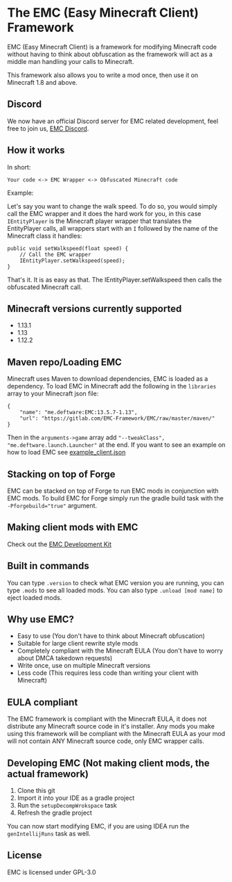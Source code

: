 The EMC (Easy Minecraft Client) Framework
===================

EMC (Easy Minecraft Client) is a framework for modifying Minecraft code without having to think about
obfuscation as the framework will act as a middle man handling your calls to Minecraft.

This framework also allows you to write a mod once, then use it on Minecraft 1.8 and above.

Discord
-------------------

We now have an official Discord server for EMC related development, feel free to join us, [EMC Discord](https://discord.gg/jcPDsGT).


How it works
-------------------

In short:

`Your code <-> EMC Wrapper <-> Obfuscated Minecraft code`

Example:

Let's say you want to change the walk speed. To do so, you would simply call the EMC wrapper and it does the hard work for you,
in this case `IEntityPlayer` is the Minecraft player wrapper that translates the EntityPlayer calls,
all wrappers start with an `I` followed by the name of the Minecraft class it handles:

```
public void setWalkspeed(float speed) {
	// Call the EMC wrapper
	IEntityPlayer.setWalkspeed(speed);
}
```

That's it. It is as easy as that. The IEntityPlayer.setWalkspeed then calls the obfuscated Minecraft call.

Minecraft versions currently supported
-------------------

* 1.13.1
* 1.13
* 1.12.2

Maven repo/Loading EMC
-------------------

Minecraft uses Maven to download dependencies, EMC is loaded as a dependency. To load EMC in Minecraft add the following in the `libraries` array to your Minecraft json file:

```
{
	"name": "me.deftware:EMC:13.5.7-1.13",
	"url": "https://gitlab.com/EMC-Framework/EMC/raw/master/maven/"
}
```

Then in the `arguments->game` array add `"--tweakClass", "me.deftware.launch.Launcher"` at the end. If you want to see an example on how to load EMC see [example_client.json](https://gitlab.com/EMC-Framework/EMC/blob/master/example_client.json)

Stacking on top of Forge
-------------------

EMC can be stacked on top of Forge to run EMC mods in conjunction with EMC mods. To build EMC for Forge simply run the gradle build task with the `-Pforgebuild="true"` argument. 

Making client mods with EMC 
-------------------

Check out the [EMC Development Kit](https://gitlab.com/EMC-Framework/EDK)

Built in commands
-------------------

You can type `.version` to check what EMC version you are running, you can type `.mods` to see all loaded mods.
You can also type `.unload [mod name]` to eject loaded mods.

Why use EMC?
-------------------

* Easy to use (You don't have to think about Minecraft obfuscation)
* Suitable for large client rewrite style mods
* Completely compliant with the Minecraft EULA (You don't have to worry about DMCA takedown requests)
* Write once, use on multiple Minecraft versions
* Less code (This requires less code than writing your client with Minecraft)

EULA compliant
-------------------

The EMC framework is compliant with the Minecraft EULA, it does not distribute any Minecraft source code in it's installer.
Any mods you make using this framework will be compliant with the Minecraft EULA as your mod will not contain ANY
Minecraft source code, only EMC wrapper calls.

Developing EMC (Not making client mods, the actual framework)
-------------------

1. Clone this git
2. Import it into your IDE as a gradle project
3. Run the `setupDecompWrokspace` task
4. Refresh the gradle project

You can now start modifying EMC, if you are using IDEA run the `genIntellijRuns` task as well.

License
-------------------

EMC is licensed under GPL-3.0
